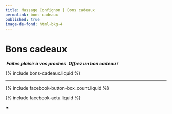 ```yaml
---
title: Massage Confignon | Bons cadeaux
permalink: bons-cadeaux
published: true
image-de-fond: html-bkg-4
---
```


# Bons cadeaux

***<i class="fa fa-gift" aria-hidden="true"></i> Faites plaisir à vos proches <i class="fa fa-gift" aria-hidden="true"></i>***
***Offrez un bon cadeau !***

{% include bons-cadeaux.liquid %}

---

{% include facebook-button-box_count.liquid %}

{% include facebook-actu.liquid %}

❧
